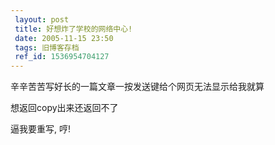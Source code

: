 ```yaml
---
 layout: post
 title: 好想炸了学校的网络中心!
 date: 2005-11-15 23:50
 tags: 旧博客存档
 ref_id: 1536954704127
---
```

辛辛苦苦写好长的一篇文章一按发送键给个网页无法显示给我就算

想返回copy出来还返回不了

逼我要重写, 哼!

